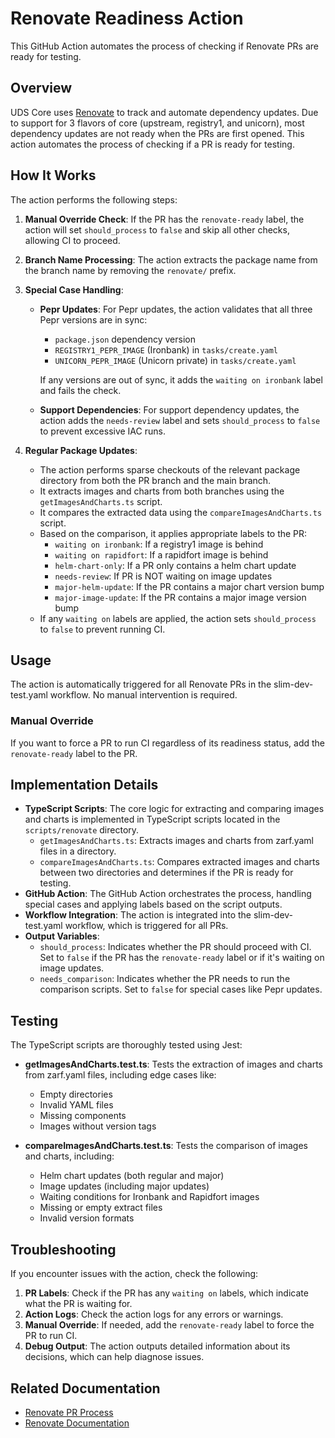 # Renovate Readiness Action

This GitHub Action automates the process of checking if Renovate PRs are ready for testing.

## Overview

UDS Core uses [Renovate](https://github.com/renovatebot/renovate) to track and automate dependency updates. Due to support for 3 flavors of core (upstream, registry1, and unicorn), most dependency updates are not ready when the PRs are first opened. This action automates the process of checking if a PR is ready for testing.

## How It Works

The action performs the following steps:

1. **Manual Override Check**: If the PR has the `renovate-ready` label, the action will set `should_process` to `false` and skip all other checks, allowing CI to proceed.

2. **Branch Name Processing**: The action extracts the package name from the branch name by removing the `renovate/` prefix.

3. **Special Case Handling**:
   - **Pepr Updates**: For Pepr updates, the action validates that all three Pepr versions are in sync:
     - `package.json` dependency version
     - `REGISTRY1_PEPR_IMAGE` (Ironbank) in `tasks/create.yaml`
     - `UNICORN_PEPR_IMAGE` (Unicorn private) in `tasks/create.yaml`

     If any versions are out of sync, it adds the `waiting on ironbank` label and fails the check.
   - **Support Dependencies**: For support dependency updates, the action adds the `needs-review` label and sets `should_process` to `false` to prevent excessive IAC runs.

4. **Regular Package Updates**:
   - The action performs sparse checkouts of the relevant package directory from both the PR branch and the main branch.
   - It extracts images and charts from both branches using the `getImagesAndCharts.ts` script.
   - It compares the extracted data using the `compareImagesAndCharts.ts` script.
   - Based on the comparison, it applies appropriate labels to the PR:
     - `waiting on ironbank`: If a registry1 image is behind
     - `waiting on rapidfort`: If a rapidfort image is behind
     - `helm-chart-only`: If a PR only contains a helm chart update
     - `needs-review`: If PR is NOT waiting on image updates
     - `major-helm-update`: If the PR contains a major chart version bump
     - `major-image-update`: If the PR contains a major image version bump
   - If any `waiting on` labels are applied, the action sets `should_process` to `false` to prevent running CI.

## Usage

The action is automatically triggered for all Renovate PRs in the slim-dev-test.yaml workflow. No manual intervention is required.

### Manual Override

If you want to force a PR to run CI regardless of its readiness status, add the `renovate-ready` label to the PR.

## Implementation Details

- **TypeScript Scripts**: The core logic for extracting and comparing images and charts is implemented in TypeScript scripts located in the `scripts/renovate` directory.
  - `getImagesAndCharts.ts`: Extracts images and charts from zarf.yaml files in a directory.
  - `compareImagesAndCharts.ts`: Compares extracted images and charts between two directories and determines if the PR is ready for testing.
- **GitHub Action**: The GitHub Action orchestrates the process, handling special cases and applying labels based on the script outputs.
- **Workflow Integration**: The action is integrated into the slim-dev-test.yaml workflow, which is triggered for all PRs.
- **Output Variables**:
  - `should_process`: Indicates whether the PR should proceed with CI. Set to `false` if the PR has the `renovate-ready` label or if it's waiting on image updates.
  - `needs_comparison`: Indicates whether the PR needs to run the comparison scripts. Set to `false` for special cases like Pepr updates.

## Testing

The TypeScript scripts are thoroughly tested using Jest:

- **getImagesAndCharts.test.ts**: Tests the extraction of images and charts from zarf.yaml files, including edge cases like:
  - Empty directories
  - Invalid YAML files
  - Missing components
  - Images without version tags

- **compareImagesAndCharts.test.ts**: Tests the comparison of images and charts, including:
  - Helm chart updates (both regular and major)
  - Image updates (including major updates)
  - Waiting conditions for Ironbank and Rapidfort images
  - Missing or empty extract files
  - Invalid version formats

## Troubleshooting

If you encounter issues with the action, check the following:

1. **PR Labels**: Check if the PR has any `waiting on` labels, which indicate what the PR is waiting for.
2. **Action Logs**: Check the action logs for any errors or warnings.
3. **Manual Override**: If needed, add the `renovate-ready` label to force the PR to run CI.
4. **Debug Output**: The action outputs detailed information about its decisions, which can help diagnose issues.

## Related Documentation

- [Renovate PR Process](https://www.notion.so/Renovate-PR-Process-182e512f24fc80479d35f956a7c42388?pvs=21)
- [Renovate Documentation](https://docs.renovatebot.com/)

